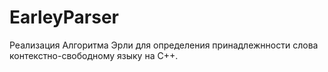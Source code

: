 # EarleyParser
Реализация Алгоритма Эрли для определения принадлежнности слова контекстно-свободному языку на С++.
